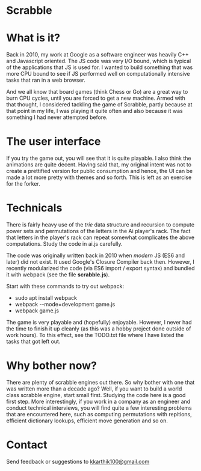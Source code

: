# Scrabble

# What is it?

Back in 2010, my work at Google as a software engineer was heavily C++ and
Javascript oriented. The JS code was very I/O bound, which is typical of the
applications that JS is used for. I wanted to build something that was more
CPU bound to see if JS performed well on computationally intensive tasks
that ran in a web browser.

And we all know that board games (think Chess or Go) are a great way to burn
CPU cycles, until you are forced to get a new machine. Armed with that thought,
I considered tackling the game of Scrabble, partly because at that point in
my life, I was playing it quite often and also because it was something I had
never attempted before.

# The user interface

If you try the game out, you will see that it is quite playable. I also think
the animations are quite decent. Having said that, my original intent was not
to create a prettified version for public consumption and hence, the UI can
be made a lot more pretty with themes and so forth. This is left as an
exercise for the forker.

# Technicals

There is fairly heavy use of the *trie* data structure and recursion to
compute power sets and permutations of the letters in the Ai player's rack.
The fact that letters in the player's rack can repeat somewhat complicates
the above computations. Study the code in ai.js carefully.

The code was originally written back in 2010 when *modern* JS (ES6 and later)
did not exist. It used Google's Closure Compiler back then. However, I
recently modularized the code (via ES6 import / export syntax) and bundled it
with webpack (see the file **scrabble.js**).

Start with these commands to try out webpack:
  * sudo apt install webpack
  * webpack --mode=development game.js
  * webpack game.js

The game is very playable and (hopefully) enjoyable. However, I never had the
time to finish it up cleanly (as this was a hobby project done outside of
work hours). To this effect, see the TODO.txt file where I have listed the
tasks that got left out.

# Why bother now?

There are plenty of scrabble engines out there. So why bother with one that
was written more than a decade ago? Well, if you want to build a world class
scrabble engine, start small first. Studying the code here is a good first
step. More interestingly, if you work in a company as an engineer and conduct
technical interviews, you will find quite a few interesting problems that
are encountered here, such as computing permutations with repitions, efficient
dictionary lookups, efficient move generation and so on.

# Contact

Send feedback or suggestions to kkarthik100@gmail.com
